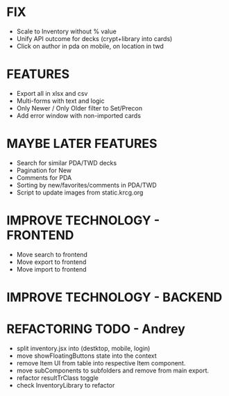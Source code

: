 # FIX
- Scale to Inventory without % value
- Unify API outcome for decks (crypt+library into cards)
- Click on author in pda on mobile, on location in twd

# FEATURES
- Export all in xlsx and csv
- Multi-forms with text and logic
- Only Newer / Only Older filter to Set/Precon
- Add error window with non-imported cards

# MAYBE LATER FEATURES
- Search for similar PDA/TWD decks
- Pagination for New
- Comments for PDA
- Sorting by new/favorites/comments in PDA/TWD
- Script to update images from static.krcg.org

# IMPROVE TECHNOLOGY - FRONTEND
- Move search to frontend
- Move export to frontend
- Move import to frontend

# IMPROVE TECHNOLOGY - BACKEND

# REFACTORING TODO - Andrey
- split inventory.jsx into (destktop, mobile, login)
- move showFloatingButtons state into the context
- remove Item UI from table into respective Item component.
- move subComponents to subfolders and remove from main export.
- refactor resultTrClass toggle
- check InventoryLibrary to refactor
